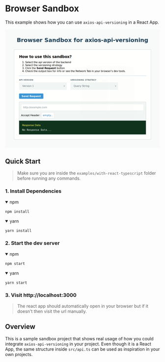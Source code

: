 # Browser Sandbox

This example shows how you can use `axios-api-versioning` in a React App.

![Screencast Demo](./screencast-demo.gif)

## Quick Start

> Make sure you are inside the `examples/with-react-typescript` folder before running any commands.

### 1. Install Dependencies

<details open>
<summary>npm</summary>

```bash
npm install
```
</details>

<details open>
<summary>yarn</summary>

```bash
yarn install
```
</details>

### 2. Start the dev server

<details open>
<summary>npm</summary>

```bash
npm start
```
</details>

<details open>
<summary>yarn</summary>

```bash
yarn start
```
</details>

### 3. Visit http://localhost:3000 

> The react app should automatically open in your browser but if it doesn't then visit the url manually.

## Overview

This is a sample sandbox project that shows real usage of how you could integrate `axios-api-versioning` in your project.
Even though it is a React App, the same structure inside `src/api.ts` can be used as inspiration in your own projects.